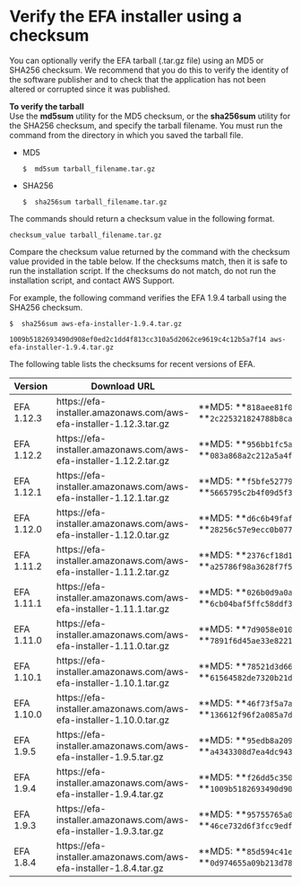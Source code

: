 # Verify the EFA installer using a checksum<a name="efa-verify"></a>

You can optionally verify the EFA tarball \(\.tar\.gz file\) using an MD5 or SHA256 checksum\. We recommend that you do this to verify the identity of the software publisher and to check that the application has not been altered or corrupted since it was published\.

**To verify the tarball**  
Use the **md5sum** utility for the MD5 checksum, or the **sha256sum** utility for the SHA256 checksum, and specify the tarball filename\. You must run the command from the directory in which you saved the tarball file\.
+ MD5

  ```
  $  md5sum tarball_filename.tar.gz
  ```
+ SHA256

  ```
  $  sha256sum tarball_filename.tar.gz
  ```

The commands should return a checksum value in the following format\.

```
checksum_value tarball_filename.tar.gz
```

Compare the checksum value returned by the command with the checksum value provided in the table below\. If the checksums match, then it is safe to run the installation script\. If the checksums do not match, do not run the installation script, and contact AWS Support\.

For example, the following command verifies the EFA 1\.9\.4 tarball using the SHA256 checksum\.

```
$  sha256sum aws-efa-installer-1.9.4.tar.gz
```

```
1009b5182693490d908ef0ed2c1dd4f813cc310a5d2062ce9619c4c12b5a7f14 aws-efa-installer-1.9.4.tar.gz
```

The following table lists the checksums for recent versions of EFA\.


| Version | Download URL | Checksums | 
| --- | --- | --- | 
| EFA 1\.12\.3 |  https://efa\-installer\.amazonaws\.com/aws\-efa\-installer\-1\.12\.3\.tar\.gz  |  **MD5: **`818aee81f097918cfaebd724eddea678` **SHA256: **`2c225321824788b8ca3fbc118207b944cdb096b847e1e0d1d853ef2f0d727172`  | 
| EFA 1\.12\.2 |  https://efa\-installer\.amazonaws\.com/aws\-efa\-installer\-1\.12\.2\.tar\.gz  |  **MD5: **`956bb1fc5ae0d6f0f87d2e481d49fccf` **SHA256: **`083a868a2c212a5a4fcf3e4d732b685ce39cceb3ca7e5d50d0b74e7788d06259`  | 
| EFA 1\.12\.1 |  https://efa\-installer\.amazonaws\.com/aws\-efa\-installer\-1\.12\.1\.tar\.gz  |  **MD5: **`f5bfe52779df435188b0a2874d0633ea` **SHA256: **`5665795c2b4f09d5f3f767506d4d4c429695b36d4a17e5758b27f033aee58900`  | 
| EFA 1\.12\.0 |  https://efa\-installer\.amazonaws\.com/aws\-efa\-installer\-1\.12\.0\.tar\.gz  |  **MD5: **`d6c6b49fafb39b770297e1cc44fe68a6` **SHA256: **`28256c57e9ecc0b0778b41c1f777a9982b4e8eae782343dfe1246079933dca59`  | 
| EFA 1\.11\.2 |  https://efa\-installer\.amazonaws\.com/aws\-efa\-installer\-1\.11\.2\.tar\.gz  |  **MD5: **`2376cf18d1353a4551e35c33d269c404` **SHA256: **`a25786f98a3628f7f54f7f74ee2b39bc6734ea9374720507d37d3e8bf8ee1371`  | 
| EFA 1\.11\.1 |  https://efa\-installer\.amazonaws\.com/aws\-efa\-installer\-1\.11\.1\.tar\.gz  |  **MD5: **`026b0d9a0a48780cc7406bd51997b1c0` **SHA256: **`6cb04baf5ffc58ddf319e956b5461289199c8dd805fe216f8f9ab8d102f6d02a`  | 
| EFA 1\.11\.0 |  https://efa\-installer\.amazonaws\.com/aws\-efa\-installer\-1\.11\.0\.tar\.gz  |  **MD5: **`7d9058e010ad65bf2e14259214a36949` **SHA256: **`7891f6d45ae33e822189511c4ea1d14c9d54d000f6696f97be54e915ce2c9dfa`  | 
| EFA 1\.10\.1 |  https://efa\-installer\.amazonaws\.com/aws\-efa\-installer\-1\.10\.1\.tar\.gz  |  **MD5: **`78521d3d668be22976f46c6fecc7b730` **SHA256: **`61564582de7320b21de319f532c3a677d26cc46785378eb3b95c636506b9bcb4`  | 
| EFA 1\.10\.0 |  https://efa\-installer\.amazonaws\.com/aws\-efa\-installer\-1\.10\.0\.tar\.gz  |  **MD5: **`46f73f5a7afe41b4bb918c81888fefa9` **SHA256: **`136612f96f2a085a7d98296da0afb6fa807b38142e2fc0c548fa986c41186282`  | 
| EFA 1\.9\.5 |  https://efa\-installer\.amazonaws\.com/aws\-efa\-installer\-1\.9\.5\.tar\.gz  |  **MD5: **`95edb8a209c18ba8d250409846eb6ef4` **SHA256: **`a4343308d7ea4dc943ccc21bcebed913e8868e59bfb2ac93599c61a7c87d7d25`  | 
| EFA 1\.9\.4 |  https://efa\-installer\.amazonaws\.com/aws\-efa\-installer\-1\.9\.4\.tar\.gz  |  **MD5: **`f26dd5c350422c1a985e35947fa5aa28` **SHA256: **`1009b5182693490d908ef0ed2c1dd4f813cc310a5d2062ce9619c4c12b5a7f14`  | 
| EFA 1\.9\.3 |  https://efa\-installer\.amazonaws\.com/aws\-efa\-installer\-1\.9\.3\.tar\.gz  |  **MD5: **`95755765a097802d3e6d5018d1a5d3d6` **SHA256: **`46ce732d6f3fcc9edf6a6e9f9df0ad136054328e24675567f7029edab90c68f1`  | 
| EFA 1\.8\.4 |  https://efa\-installer\.amazonaws\.com/aws\-efa\-installer\-1\.8\.4\.tar\.gz  |  **MD5: **`85d594c41e831afc6c9305263140457e` **SHA256: **`0d974655a09b213d7859e658965e56dc4f23a0eee2dc44bb41b6d039cc5bab45`  | 